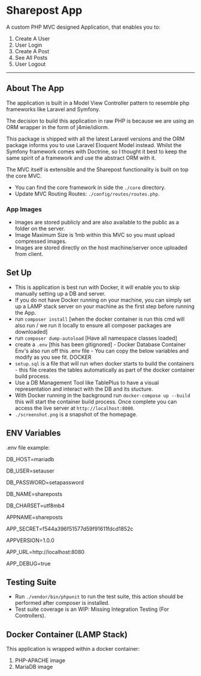 # Sharepost App


A custom PHP MVC designed Application, that enables you to:

1. Create A User
2. User Login
2. Create A Post 
3. See All Posts
3. User Logout


---


## About The App
The application is built in a Model View Controller pattern to resemble php frameworks like Laravel and Symfony. 

The decision to build this application in raw PHP is because we are using an ORM wrapper in the form of j4mie/idiorm. 

This package is shipped with all the latest Laravel versions and the ORM package informs you to use Laravel Eloquent Model instead. Whilst the Symfony framework comes with Doctrine, so I thought it best to keep the same spirit of a framework and use the abstract ORM with it. 

The MVC itself is extensible and the Sharepost functionality is built on top the core MVC. 

- You can find the core framework in side the `./core` directory.
- Update MVC Routing Routes: `./config/routes/routes.php`.


### App Images
- Images are stored publicly and are also available to the public as a folder on the server. 
- Image Maximum Size is 1mb within this MVC so you must upload compressed images.
- Images are stored directly on the host machine/server once uploaded from client.


## Set Up 
- This is application is best run with Docker, it will enable you to skip manually setting up a DB and server. 
- If you do not have Docker running on your machine, you can simply set up a LAMP stack server on your machine as the first step before running the App.
- run `composer install` [when the docker container is run this cmd will also run / we run it locally to ensure all composer packages are downloaded]
- run `composer dump-autoload` [Have all namespace classes loaded]
- create a `.env` [this has been gitignored] - Docker Database Container Env's also run off this .env file  - You can copy the below variables and modify as you see fit. 
DOCKER
- `setup.sql` is a file that will run when docker starts to build the containers -  this file creates the tables automatically as part of the docker container build process. 
- Use a DB Management Tool like TablePlus to have a visual representation and interact with the DB and its stucture. 
- With Docker running in the background run `docker-compose up --build` this will start the container build process. Once complete you can access the live server at `http://localhost:8080`. 
- `./screenshot.png` is a snapshot of the homepage.


## ENV Variables

.env file example: 


DB_HOST=mariadb

DB_USER=setauser

DB_PASSWORD=setapassword

DB_NAME=shareposts

DB_CHARSET=utf8mb4

APPNAME=shareposts

APP_SECRET=f544a396f51577d59f91611fdcd1852c

APPVERSION=1.0.0

APP_URL=http://localhost:8080

APP_DEBUG=true


## Testing Suite
- Run `./vendor/bin/phpunit` to run the test suite, this action should be performed after composer is installed.
- Test suite coverage is an WIP: Missing Integration Testing (For Controllers).


## Docker Container (LAMP Stack)
This application is wrapped within a docker container:

1. PHP-APACHE image 
2. MariaDB image

